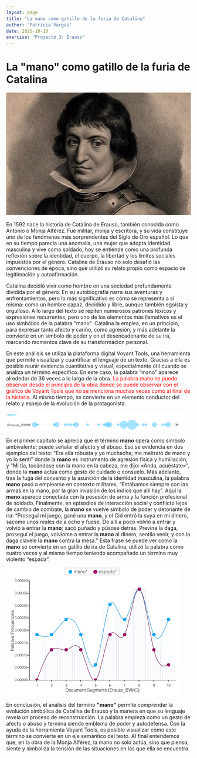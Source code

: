 ```yaml
---
layout: page
title: "La mano como gatillo de la furia de Catalina"
author: "Patricia Vargas"
date: 2025-10-10
exercise: "Proyecto 3: Erauso"
---
```


# La "mano" como gatillo de la furia de Catalina 

![imagen](https://raw.githubusercontent.com/dh-miami/SPA_410_Fall25/refs/heads/main/assets/img/Michelle-Erauso-foto.jpeg)

En 1592 nace la historia de Catalina de Erauso, también conocida como Antonio o Monja Alférez. Fue militar, monja y escritora, y su vida constituye uno de los fenómenos más sorprendentes del Siglo de Oro español. Lo que en su tiempo parecía una anomalía, una mujer que adopta identidad masculina y vive como soldado, hoy se entiende como una profunda reflexión sobre la identidad, el cuerpo, la libertad y los límites sociales impuestos por el género. Catalina de Erauso no solo desafió las convenciones de época, sino que utilizó su relato propio como espacio de legitimación y autoafirmación. 

Catalina decidió vivir como hombre en una sociedad profundamente dividida por el género. En su autobiografía narra sus aventuras y enfrentamientos, pero lo más significativo es cómo se representa a sí misma: como un hombre capaz, decidido y libre, aunque también egoísta y orgulloso. A lo largo del texto se repiten numerosos patrones léxicos y expresiones recurrentes, pero uno de los elementos más llamativos es el uso simbólico de la palabra "mano". Catalina la emplea, en un principio, para expresar tanto afecto y cariño, como agresión, y más adelante la convierte en un símbolo de poder y en el desencadenante de su ira, marcando momentos clave de su transformación personal.

En este análisis se utiliza la plataforma digital Voyant Tools, una herramienta que permite visualizar y cuantificar el lenguaje de un texto. Gracias a ella es posible reunir evidencia cuantitativa y visual, especialmente útil cuando se analiza un término específico. En este caso, la palabra “mano” aparece alrededor de 36 veces a lo largo de la obra. <span style="color:red;">La palabra mano se puede observar desde el principio de la obra donde se puede observar con el gráfico de Voyant Tools que no se menciona muchas veces como al final de la historia</span>. Al mismo tiempo, se convierte en un elemento conductor del relato y espejo de la evolución de la protagonista. 

![imagen](https://raw.githubusercontent.com/dh-miami/SPA_410_Fall25/refs/heads/main/assets/img/Midhelle-buble-mano-image.png)

En el primer capítulo se aprecia que el término **mano** opera como símbolo ambivalente; puede señalar el afecto y el abuso. Eso se evidencia en dos ejemplos del texto: “Era ella robusta y yo muchacha; me maltrató de mano y yo lo sentí” donde la **mano** es instrumento de agresión física y humillación, y “Mi tía, tocándose con la mano en la cabeza, me dijo: «Anda, acuéstate»”, donde la **mano** actúa como gesto de cuidado o consuelo. Más adelante, tras la fuga del convento y la asunción de la identidad masculina, la palabra **mano** pasó a emplearse en contexto militares, “Estábamos siempre con las armas en la mano, por la gran invasión de los indios que allí hay”. Aquí la **mano** aparece conectada con la posesión de arma y la función profesional de soldado. Finalmente, en episodios de interacción social y conflicto lejos de cambio de combate, la **mano** se vuelve símbolo de poder y detonante de ira: “Proseguí mi juego, gané una **mano**, y el Cid entró la suya en mi dinero, sacome unos reales de a ocho y fuese. De allí a poco volvió a entrar y volvió a entrar la **mano**; sacó puñado y púsose detrás. Previne la daga, proseguí el juego, volviome a entrar la **mano** al dinero, sentilo venir, y con la daga clavele la **mano** contra la mesa." Esta frase se puede ver como la **mano** se convierte en un gatillo de ira de Catalina, utilizó la palabra como cuatro veces y al mismo tiempo teniendo acompañado un término muy violento “espada”. 

![imagen](https://raw.githubusercontent.com/dh-miami/SPA_410_Fall25/refs/heads/main/assets/img/Michelle-tabla-de-compracion-mano-vs-espada.png)

En conclusión, el análisis del término **"mano"** permite comprender la evolución simbólica de Catalina de Erauso y la manera en que su lenguaje revela un proceso de reconstrucción. La palabra empieza como un gesto de afecto o abuso y termina siendo emblema de poder y autodefensa. Con la ayuda de la herramienta Voyant Tools, es posible visualizar cómo este término se convierte en un eje semántico del texto. Al final entendemos que, en la obra de la Monja Alférez, la mano no solo actúa, sino que piensa, siente y simboliza la tensión de las situaciones en las que ella se encuentra. 
